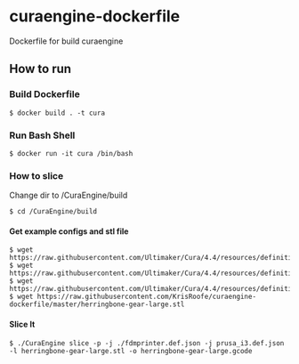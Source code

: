 # curaengine-dockerfile
Dockerfile for build curaengine

## How to run
### Build Dockerfile

    $ docker build . -t cura
### Run Bash Shell
    $ docker run -it cura /bin/bash
    
### How to slice
Change dir to /CuraEngine/build 

    $ cd /CuraEngine/build
    
#### Get example configs and stl file
    $ wget https://raw.githubusercontent.com/Ultimaker/Cura/4.4/resources/definitions/fdmprinter.def.json
    $ wget https://raw.githubusercontent.com/Ultimaker/Cura/4.4/resources/definitions/fdmextruder.def.json
    $ wget https://raw.githubusercontent.com/Ultimaker/Cura/4.4/resources/definitions/prusa_i3.def.json
    $ wget https://raw.githubusercontent.com/KrisRoofe/curaengine-dockerfile/master/herringbone-gear-large.stl

#### Slice It
    $ ./CuraEngine slice -p -j ./fdmprinter.def.json -j prusa_i3.def.json -l herringbone-gear-large.stl -o herringbone-gear-large.gcode
    
